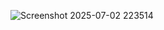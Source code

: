 ![Screenshot 2025-07-02 223514](https://github.com/user-attachments/assets/5ab83429-b2f8-474c-850f-8de29181e2fa)

